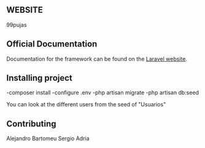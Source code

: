 ## WEBSITE

99pujas

## Official Documentation
Documentation for the framework can be found on the [Laravel website](http://laravel.com/docs).


## Installing project

-composer install
-configure .env
-php artisan migrate
-php artisan db:seed

You can look at the different users from the seed of "Usuarios"

## Contributing

Alejandro
Bartomeu
Sergio 
Adria
